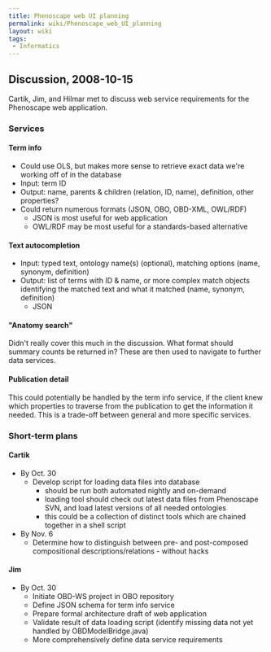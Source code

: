 ```yaml
---
title: Phenoscape web UI planning
permalink: wiki/Phenoscape_web_UI_planning
layout: wiki
tags:
 - Informatics
---
```


## Discussion, 2008-10-15

Cartik, Jim, and Hilmar met to discuss web service requirements for the
Phenoscape web application.

### Services

#### Term info

- Could use OLS, but makes more sense to retrieve exact data we're
  working off of in the database
- Input: term ID
- Output: name, parents & children (relation, ID, name), definition,
  other properties?
- Could return numerous formats (JSON, OBO, OBD-XML, OWL/RDF)
  - JSON is most useful for web application
  - OWL/RDF may be most useful for a standards-based alternative

#### Text autocompletion

- Input: typed text, ontology name(s) (optional), matching options
  (name, synonym, definition)
- Output: list of terms with ID & name, or more complex match objects
  identifying the matched text and what it matched (name, synonym,
  definition)
  - JSON

#### "Anatomy search"

Didn't really cover this much in the discussion. What format should
summary counts be returned in? These are then used to navigate to
further data services.

#### Publication detail

This could potentially be handled by the term info service, if the
client knew which properties to traverse from the publication to get the
information it needed. This is a trade-off between general and more
specific services.

### Short-term plans

#### Cartik

- By Oct. 30
  - Develop script for loading data files into database
    - should be run both automated nightly and on-demand
    - loading tool should check out latest data files from Phenoscape
      SVN, and load latest versions of all needed ontologies
    - this could be a collection of distinct tools which are chained
      together in a shell script
- By Nov. 6
  - Determine how to distinguish between pre- and post-composed
    compositional descriptions/relations - without hacks

#### Jim

- By Oct. 30
  - Initiate OBD-WS project in OBO repository
  - Define JSON schema for term info service
  - Prepare formal architecture draft of web application
  - Validate result of data loading script (identify missing data not
    yet handled by OBDModelBridge.java)
  - More comprehensively define data service requirements
